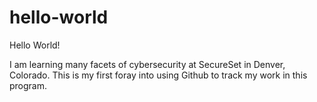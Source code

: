 # hello-world

Hello World!

I am learning many facets of cybersecurity at SecureSet in Denver, Colorado.  This is my first foray into using Github to track my work in this program.

